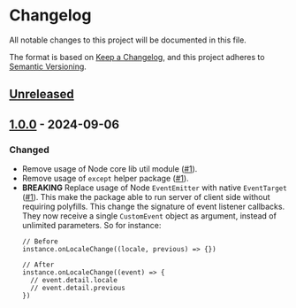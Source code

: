 # Changelog

All notable changes to this project will be documented in this file.

The format is based on [Keep a Changelog](https://keepachangelog.com/en/1.1.0/),
and this project adheres to [Semantic Versioning](https://semver.org/spec/v2.0.0.html).

## [Unreleased]

## [1.0.0] - 2024-09-06
### Changed
 -  Remove usage of Node core lib util module ([#1](https://github.com/Gandi/counterpart/pull/1)).
 -  Remove usage of `except` helper package ([#1](https://github.com/Gandi/counterpart/pull/2)).
 - **BREAKING** Replace usage of Node `EventEmitter` with native `EventTarget` ([#1](https://github.com/Gandi/counterpart/pull/3)).
   This make the package able to run server of client side without requiring polyfills. 
   This change the signature of event listener callbacks.
   They now receive a single `CustomEvent` object as argument, instead of unlimited 
   parameters. So for instance:
   ```
   // Before
   instance.onLocaleChange((locale, previous) => {})
   ```
   ```
   // After
   instance.onLocaleChange((event) => {
     // event.detail.locale
     // event.detail.previous
   })
   ```


[unreleased]: https://github.com/gandi/counterpart/compare/0.18.6...HEAD
[1.0.0]: https://github.com/gandi/counterpart/releases/tags/1.0.0
